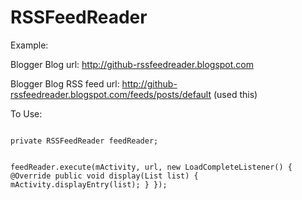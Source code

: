 # RSSFeedReader

Example:

Blogger Blog url: http://github-rssfeedreader.blogspot.com

Blogger Blog RSS feed url: http://github-rssfeedreader.blogspot.com/feeds/posts/default (used this)

To Use:

<code>
private RSSFeedReader feedReader;

feedReader.execute(mActivity, url, new LoadCompleteListener() {
            @Override
            public void display(List<Entry> list) {
                mActivity.displayEntry(list);
            }
        });
</code>
